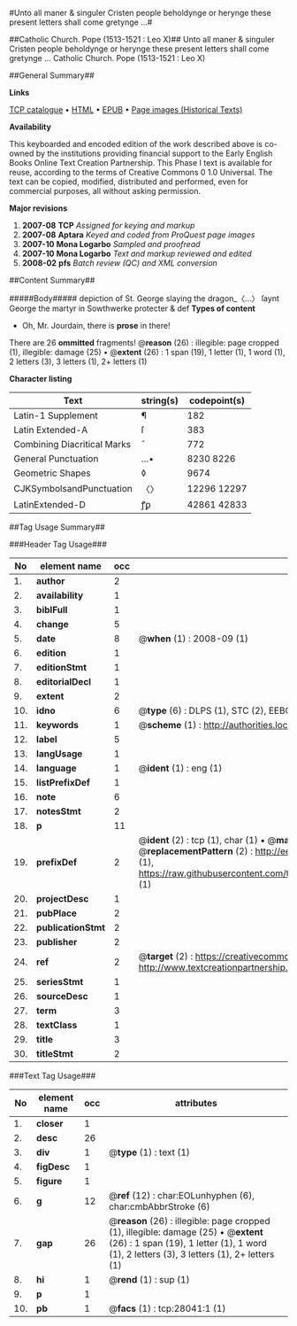 #Unto all maner & singuler Cristen people beholdynge or herynge these present letters shall come gretynge ...#

##Catholic Church. Pope (1513-1521 : Leo X)##
Unto all maner & singuler Cristen people beholdynge or herynge these present letters shall come gretynge ...
Catholic Church. Pope (1513-1521 : Leo X)

##General Summary##

**Links**

[TCP catalogue](http://www.ota.ox.ac.uk/tcp/)  • 
[HTML](http://tei.it.ox.ac.uk/tcp/Texts-HTML/free/A04/A04006.html)  • 
[EPUB](http://tei.it.ox.ac.uk/tcp/Texts-EPUB/free/A04/A04006.epub) • 
[Page images (Historical Texts)](https://data.historicaltexts.jisc.ac.uk/view?pubId=eebo-29630610e&pageId=eebo-29630610e-28041-1)

**Availability**

This keyboarded and encoded edition of the
	       work described above is co-owned by the institutions
	       providing financial support to the Early English Books
	       Online Text Creation Partnership. This Phase I text is
	       available for reuse, according to the terms of Creative
	       Commons 0 1.0 Universal. The text can be copied,
	       modified, distributed and performed, even for
	       commercial purposes, all without asking permission.

**Major revisions**

1. __2007-08__ __TCP__ *Assigned for keying and markup*
1. __2007-08__ __Aptara__ *Keyed and coded from ProQuest page images*
1. __2007-10__ __Mona Logarbo__ *Sampled and proofread*
1. __2007-10__ __Mona Logarbo__ *Text and markup reviewed and edited*
1. __2008-02__ __pfs__ *Batch review (QC) and XML conversion*

##Content Summary##

#####Body#####
depiction of St. George slaying the dragon_〈…〉
ſaynt George the martyr in Sowthwerke protecter & def
**Types of content**

  * Oh, Mr. Jourdain, there is **prose** in there!

There are 26 **ommitted** fragments! 
 @__reason__ (26) : illegible: page cropped (1), illegible: damage (25)  •  @__extent__ (26) : 1 span (19), 1 letter (1), 1 word (1), 2 letters (3), 3 letters (1), 2+ letters (1)

**Character listing**


|Text|string(s)|codepoint(s)|
|---|---|---|
|Latin-1 Supplement|¶|182|
|Latin Extended-A|ſ|383|
|Combining             Diacritical Marks|̄|772|
|General Punctuation|…•|8230 8226|
|Geometric Shapes|◊|9674|
|CJKSymbolsandPunctuation|〈〉|12296 12297|
|LatinExtended-D|ꝭꝑ|42861 42833|

##Tag Usage Summary##

###Header Tag Usage###

|No|element name|occ|attributes|
|---|---|---|---|
|1.|__author__|2||
|2.|__availability__|1||
|3.|__biblFull__|1||
|4.|__change__|5||
|5.|__date__|8| @__when__ (1) : 2008-09 (1)|
|6.|__edition__|1||
|7.|__editionStmt__|1||
|8.|__editorialDecl__|1||
|9.|__extent__|2||
|10.|__idno__|6| @__type__ (6) : DLPS (1), STC (2), EEBO-CITATION (1), OCLC (1), VID (1)|
|11.|__keywords__|1| @__scheme__ (1) : http://authorities.loc.gov/ (1)|
|12.|__label__|5||
|13.|__langUsage__|1||
|14.|__language__|1| @__ident__ (1) : eng (1)|
|15.|__listPrefixDef__|1||
|16.|__note__|6||
|17.|__notesStmt__|2||
|18.|__p__|11||
|19.|__prefixDef__|2| @__ident__ (2) : tcp (1), char (1)  •  @__matchPattern__ (2) : ([0-9\-]+):([0-9IVX]+) (1), (.+) (1)  •  @__replacementPattern__ (2) : http://eebo.chadwyck.com/downloadtiff?vid=$1&page=$2 (1), https://raw.githubusercontent.com/textcreationpartnership/Texts/master/tcpchars.xml#$1 (1)|
|20.|__projectDesc__|1||
|21.|__pubPlace__|2||
|22.|__publicationStmt__|2||
|23.|__publisher__|2||
|24.|__ref__|2| @__target__ (2) : https://creativecommons.org/publicdomain/zero/1.0/ (1), http://www.textcreationpartnership.org/docs/. (1)|
|25.|__seriesStmt__|1||
|26.|__sourceDesc__|1||
|27.|__term__|3||
|28.|__textClass__|1||
|29.|__title__|3||
|30.|__titleStmt__|2||


###Text Tag Usage###

|No|element name|occ|attributes|
|---|---|---|---|
|1.|__closer__|1||
|2.|__desc__|26||
|3.|__div__|1| @__type__ (1) : text (1)|
|4.|__figDesc__|1||
|5.|__figure__|1||
|6.|__g__|12| @__ref__ (12) : char:EOLunhyphen (6), char:cmbAbbrStroke (6)|
|7.|__gap__|26| @__reason__ (26) : illegible: page cropped (1), illegible: damage (25)  •  @__extent__ (26) : 1 span (19), 1 letter (1), 1 word (1), 2 letters (3), 3 letters (1), 2+ letters (1)|
|8.|__hi__|1| @__rend__ (1) : sup (1)|
|9.|__p__|1||
|10.|__pb__|1| @__facs__ (1) : tcp:28041:1 (1)|
